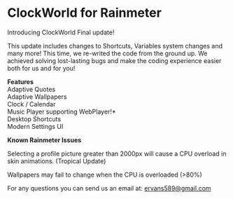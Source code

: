 # ClockWorld for Rainmeter
Introducing ClockWorld Final update!
<p> This update includes changes to Shortcuts, Variables system changes and many more!
This time, we re-writed the code from the ground up. We achieved solving lost-lasting bugs and make the coding experience easier both for us and for you! </p>

<b>Features</b><br>
Adaptive Quotes<br>
Adaptive Wallpapers<br>
Clock / Calendar<br>
Music Player supporting WebPlayer!*<br>
Desktop Shortcuts<br>
Modern Settings UI<br>

<p><b>Known Rainmeter Issues</b></p>
<p>Selecting a profile picture greater than 2000px will cause a CPU overload in skin animations. (Tropical Update)</p>
<p>Wallpapers may fail to change when the CPU is overloaded (>80%)</p>

For any questions you can send us an email at: ervans589@gmail.com
